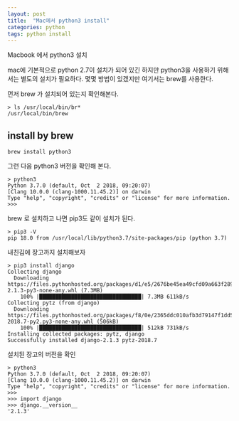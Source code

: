 ```yaml
---
layout: post
title:  "Mac에서 python3 install"
categories: python
tags: python install
---
```

Macbook 에서 python3 설치

mac에 기본적으로 python 2.7이 설치가 되어 있긴 하지만 python3을 사용하기 위해서는 별도의 설치가 필요하다.
몇몇 방법이 있겠지만 여기서는 brew를 사용한다.

먼저 brew 가 설치되어 있는지 확인해본다.
```
> ls /usr/local/bin/br*
/usr/local/bin/brew
```

## install by brew
```
brew install python3
```

그런 다음 python3  버전을 확인해 본다.
```
> python3
Python 3.7.0 (default, Oct  2 2018, 09:20:07) 
[Clang 10.0.0 (clang-1000.11.45.2)] on darwin
Type "help", "copyright", "credits" or "license" for more information.
>>> 
```

brew 로 설치하고 나면 pip3도 같이 설치가 된다.
```
> pip3 -V
pip 18.0 from /usr/local/lib/python3.7/site-packages/pip (python 3.7)
```

내친김에 장고까지 설치해보자
```
> pip3 install django
Collecting django
  Downloading https://files.pythonhosted.org/packages/d1/e5/2676be45ea49cfd09a663f289376b3888accd57ff06c953297bfdee1fb08/Django-2.1.3-py3-none-any.whl (7.3MB)
    100% |████████████████████████████████| 7.3MB 611kB/s 
Collecting pytz (from django)
  Downloading https://files.pythonhosted.org/packages/f8/0e/2365ddc010afb3d79147f1dd544e5ee24bf4ece58ab99b16fbb465ce6dc0/pytz-2018.7-py2.py3-none-any.whl (506kB)
    100% |████████████████████████████████| 512kB 731kB/s 
Installing collected packages: pytz, django
Successfully installed django-2.1.3 pytz-2018.7
```

설치된 장고의 버전을 확인
```
> python3
Python 3.7.0 (default, Oct  2 2018, 09:20:07) 
[Clang 10.0.0 (clang-1000.11.45.2)] on darwin
Type "help", "copyright", "credits" or "license" for more information.
>>> 
>>> import django
>>> django.__version__
'2.1.3'
```
